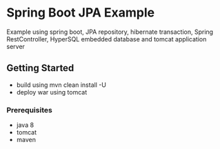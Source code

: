 # Spring Boot JPA Example

Example using spring boot, JPA repository, hibernate transaction, Spring RestController, HyperSQL embedded database and tomcat application server

## Getting Started

* build using mvn clean install -U
* deploy war using tomcat

### Prerequisites

* java 8
* tomcat
* maven